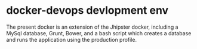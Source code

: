 # docker-devops devlopment env
The present docker is an extension of the Jhipster docker, including a MySql database, Grunt, Bower, and a bash script which creates a database and runs the application using the production profile.
